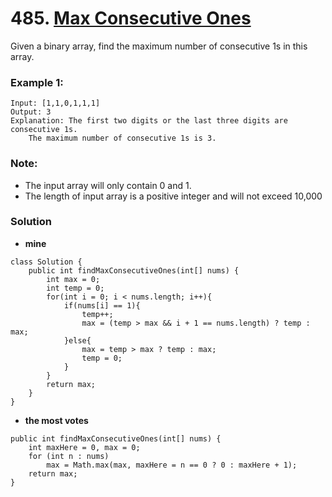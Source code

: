 # 485. [Max Consecutive Ones](https://leetcode.com/problems/max-consecutive-ones/description/)

Given a binary array, find the maximum number of consecutive 1s in this array.

### Example 1:
    Input: [1,1,0,1,1,1]
    Output: 3
    Explanation: The first two digits or the last three digits are consecutive 1s.
        The maximum number of consecutive 1s is 3.
    
### Note:
* The input array will only contain 0 and 1.
* The length of input array is a positive integer and will not exceed 10,000

### Solution
* **mine**
```
class Solution {
    public int findMaxConsecutiveOnes(int[] nums) {
        int max = 0;
        int temp = 0;
        for(int i = 0; i < nums.length; i++){
            if(nums[i] == 1){
                temp++;
                max = (temp > max && i + 1 == nums.length) ? temp : max;
            }else{
                max = temp > max ? temp : max;
                temp = 0;
            }
        }
        return max;
    }
}
```
* **the most votes**
```
public int findMaxConsecutiveOnes(int[] nums) {
    int maxHere = 0, max = 0;
    for (int n : nums)
        max = Math.max(max, maxHere = n == 0 ? 0 : maxHere + 1);
    return max; 
} 
```
